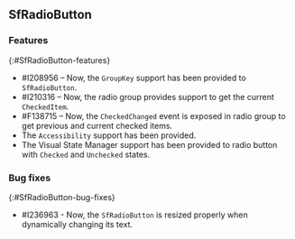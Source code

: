## SfRadioButton 

### Features
{:#SfRadioButton-features}

* \#I208956 – Now, the `GroupKey` support has been provided to `SfRadioButton`.
* \#I210316 – Now, the radio group provides support to get the current `CheckedItem`.
* \#F138715 – Now, the `CheckedChanged` event is exposed in radio group to get previous and current checked items.
* The `Accessibility` support has been provided.
* The Visual State Manager support has been provided to radio button with `Checked` and `Unchecked` states.

### Bug fixes
{:#SfRadioButton-bug-fixes}

* \#I236963 - Now, the `SfRadioButton` is resized properly when dynamically changing its text.
